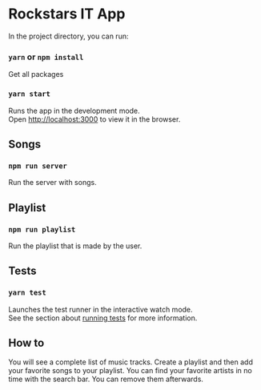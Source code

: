 # Rockstars IT App

In the project directory, you can run:

### `yarn` or `npm install`

Get all packages

### `yarn start`

Runs the app in the development mode.\
Open [http://localhost:3000](http://localhost:3000) to view it in the browser.

## Songs

### `npm run server`

Run the server with songs.

## Playlist

### `npm run playlist`

Run the playlist that is made by the user.

## Tests

### `yarn test`

Launches the test runner in the interactive watch mode.\
See the section about [running tests](https://facebook.github.io/create-react-app/docs/running-tests) for more information.

## How to

You will see a complete list of music tracks. 
Create a playlist and then add your favorite songs to your playlist. 
You can find your favorite artists in no time with the search bar. 
You can remove them afterwards.
